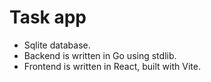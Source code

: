 # Task app
- Sqlite database.
- Backend is written in Go using stdlib.
- Frontend is written in React, built with Vite.
